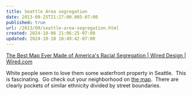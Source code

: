```yaml
---
title: Seattle Area segregation
date: 2013-09-25T21:27:00.005-07:00
published: true
url: /2013/09/seattle-area-segregation.html
created: 2024-10-06 21:06:25-07:00
updated: 2024-10-10 10:49:42-07:00
---
```


[The Best Map Ever Made of America's Racial Segregation | Wired Design | Wired.com](http://www.wired.com/design/2013/08/how-segregated-is-your-city-this-eye-opening-map-shows-you/)  
  
White people seem to love them some waterfront property in Seattle.  This is fascinating.  Go check out your neighborhood on [the map](http://demographics.coopercenter.org/DotMap/index.html).  There are clearly pockets of similar ethnicity divided by street boundaries.  
  

<!-- [![](http://3.bp.blogspot.com/-rcsSRVVNmFA/UkO3t4gRTyI/AAAAAAABmxg/Uv8GLJoqHws/s640/WestSeattleRacialMakeup.png)](http://3.bp.blogspot.com/-rcsSRVVNmFA/UkO3t4gRTyI/AAAAAAABmxg/Uv8GLJoqHws/s1600/WestSeattleRacialMakeup.png) -->
